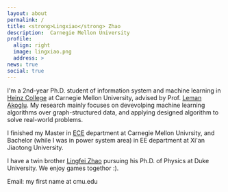 ```yaml
---
layout: about
permalink: /
title: <strong>Lingxiao</strong> Zhao
description:  Carnegie Mellon University
profile:
  align: right
  image: lingxiao.png
  address: >
news: true
social: true
---
```


I'm a 2nd-year Ph.D. student of information system and machine learning in [Heinz College](https://www.heinz.cmu.edu/) at Carnegie Mellon University, advised by Prof. [Leman Akoglu](http://www.andrew.cmu.edu/user/lakoglu/). My research mainly focuses on devevolping machine learning algorithms over graph-structured data, and applying designed algorithm to solve real-world problems.

I finished my Master in [ECE](https://www.ece.cmu.edu/) department at Carnegie Mellon Univrsity, and Bachelor (while I was in power system area) in EE department at Xi'an Jiaotong University. 

I have a twin brother [Lingfei Zhao](https://phy.duke.edu/people/lingfei-zhao) pursuing his Ph.D. of Physics at Duke University. We enjoy games togethor :). 

Email: my first name at cmu.edu




